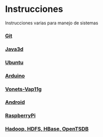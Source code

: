 # Instrucciones
Instrucciones varias para manejo de sistemas

### [Git](Git.md)

### [Java3d](Java3d.md)

### [Ubuntu](Ubuntu.md)

### [Arduino](Arduino.md)

### [Vonets-Vap11g](Vonets-Vap11g.md)

### [Android](Android.md)

### [RaspberryPi](RaspberryPi.md)

### [Hadoop, HDFS, HBase, OpenTSDB](Hadoop.md)

